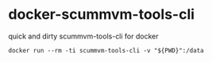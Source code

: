 # docker-scummvm-tools-cli

quick and dirty scummvm-tools-cli for docker

`docker run --rm -ti scummvm-tools-cli -v "${PWD}":/data`
